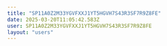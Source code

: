 ```yaml
---
title: "SP11A0Z2M33YGVFXXJ1YT5HGVH7S43R3SF7R9Z8FE"
date: 2025-03-20T11:05:42.583Z
user: SP11A0Z2M33YGVFXXJ1YT5HGVH7S43R3SF7R9Z8FE
layout: "users"
---
```

    